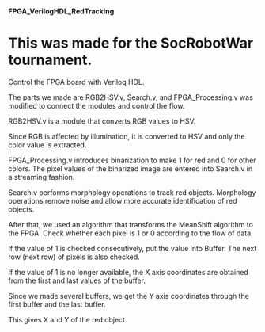 #### FPGA_VerilogHDL_RedTracking
# This was made for the SocRobotWar tournament.



Control the FPGA board with Verilog HDL.

The parts we made are RGB2HSV.v, Search.v, and FPGA_Processing.v was modified to connect the modules and control the flow.



RGB2HSV.v is a module that converts RGB values ​​to HSV.

Since RGB is affected by illumination, it is converted to HSV and only the color value is extracted.




FPGA_Processing.v introduces binarization to make 1 for red and 0 for other colors. The pixel values ​​of the binarized image are entered into Search.v in a streaming fashion.

Search.v performs morphology operations to track red objects. Morphology operations remove noise and allow more accurate identification of red objects.

After that, we used an algorithm that transforms the MeanShift algorithm to the FPGA. Check whether each pixel is 1 or 0 according to the flow of data.

If the value of 1 is checked consecutively, put the value into Buffer. The next row (next row) of pixels is also checked.

If the value of 1 is no longer available, the X axis coordinates are obtained from the first and last values ​​of the buffer.

Since we made several buffers, we get the Y axis coordinates through the first buffer and the last buffer.

This gives X and Y of the red object.



